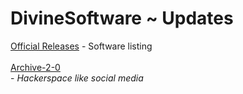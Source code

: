 # DivineSoftware ~ Updates
<a href='https://divinesoftware.github.io/DivineSoftware'>Official Releases</a> - Software listing
<br /><br />
<a href='https://divinesoftware.github.io/Archive-2-0'>Archive-2-0</a><br /> - <i>Hackerspace like social media</i><br />
